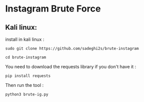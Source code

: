 # Instagram Brute Force

Kali linux:
-----------------------
install in kali linux :<!--START_SECTION:waka-->
```
sudo git clone https://github.com/sadeghi2s/brute-instagram
```
<!--END_SECTION:waka-->
<!--START_SECTION:waka-->
```
cd brute-instagram
```
<!--END_SECTION:waka-->
You need to download the requests library if you don't have it :<!--START_SECTION:waka-->
```
pip install requests
```
<!--END_SECTION:waka-->
Then run the tool :<!--START_SECTION:waka-->
```
python3 brute-ig.py
```
<!--END_SECTION:waka-->
